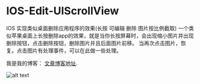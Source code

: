 IOS-Edit-UIScrollView
=====================

 IOS 实现类似桌面删除应用程序的效果(长按 可编辑 删除 图片按比例截取)
一个类似苹果桌面上长按删除app的效果，就是当你长按屏幕时，会出现缩小图片并出现删除按钮，点击删除按钮，删除图片并且后面图片前移。
当再次点击图片，恢复。点击图片有处理事件，可以在此做一些处理。
  
<p>我是我的博客：
<a href="http://blog.csdn.net/rhljiayou/article/details/11784821">文章博客地址</a>.</p>

![alt text](/path/to/img.jpg "Title")
